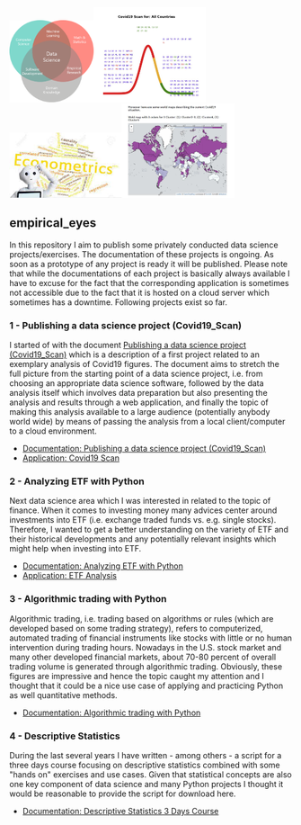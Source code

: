 
<img src = "Data+Science.png" width="150"><img src = "Streamlit_scrsh2.JPG" width="200"><img src = "econometrics.jfif" width="200"><img src = "Streamlit_scrsh5.JPG" width="200">

## empirical_eyes

In this repository I aim to publish some privately conducted data science projects/exercises. The documentation of these projects is ongoing. As soon as a prototype of any project is ready it will be published. Please note that while the documentations of each project is basically always available I have to excuse for the fact that the corresponding application is sometimes not accessible due to the fact that it is hosted on a cloud server which sometimes has a downtime. Following projects exist so far.

### <a name="id1"></a>1 - Publishing a data science project (Covid19_Scan)
I started of with the document [Publishing a data science project (Covid19_Scan)](https://github.com/MWelHeb/01_Covid19_Scan/blob/main/Data_Science_Projects.md) which is a description of a first project related to an exemplary analysis of Covid19 figures. The document aims to stretch the full picture from the starting point of a data science project, i.e. from choosing an appropriate data science software, followed by the data analysis itself which involves data preparation but also presenting the analysis and results through a web application, and finally the topic of making this analysis available to a large audience (potentially anybody world wide) by means of passing the analysis from a local client/computer to a cloud environment.

- [Documentation: Publishing a data science project (Covid19_Scan)](https://github.com/MWelHeb/01_Covid19_Scan/blob/main/Data_Science_Projects.md) 
- [Application: Covid19 Scan](http://18.192.208.203:8501/)

### <a name="id1"></a>2 - Analyzing ETF with Python
Next data science area which I was interested in related to the topic of finance. When it comes to investing money many advices center around investments into ETF (i.e. exchange traded funds vs. e.g. single stocks). Therefore, I wanted to get a better understanding on the variety of ETF and their historical developments and any potentially relevant insights which might help when investing into ETF.

- [Documentation: Analyzing ETF with Python](https://github.com/MWelHeb/02_ETF_Analysis/blob/main/ETF_Analysis.md) 
- [Application: ETF Analysis](http://18.192.208.203:8502/)

### <a name="id1"></a>3 - Algorithmic trading with Python
Algorithmic trading, i.e. trading based on algorithms or rules (which are developed based on some trading strategy), refers to computerized, automated trading of financial instruments like stocks with little or no human intervention during trading hours. Nowadays in the U.S. stock market and many other developed financial markets, about 70-80 percent of overall trading volume is generated through algorithmic trading. Obviously, these figures are impressive and hence the topic caught my attention and I thought that it could be a nice use case of applying and practicing Python as well quantitative methods.

- [Documentation: Algorithmic trading with Python](https://github.com/MWelHeb/03_Algo_Trading/blob/main/Algorithmic_Trading_with_Python.md) 

### <a name="id1"></a>4 - Descriptive Statistics

During the last several years I have written - among others - a script for a three days course focusing on descriptive statistics combined with some "hands on" exercises and use cases. Given that statistical concepts are also one key component of data science and many Python projects I thought it would be reasonable to provide the script for download here.

- [Documentation: Descriptive Statistics 3 Days Course](https://github.com/MWelHeb/03_Algo_Trading/blob/main/Algorithmic_Trading_with_Python.md) 

